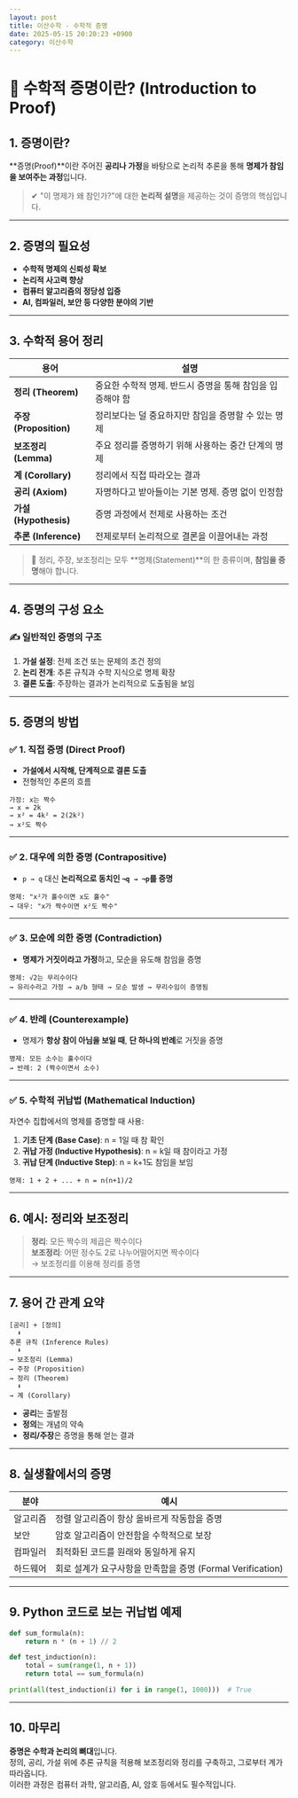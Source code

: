 ```yaml
---
layout: post
title: 이산수학 - 수학적 증명
date: 2025-05-15 20:20:23 +0900
category: 이산수학
---
```

# 🧾 수학적 증명이란? (Introduction to Proof)

## 1. 증명이란?

**증명(Proof)**이란 주어진 **공리나 가정**을 바탕으로 논리적 추론을 통해 **명제가 참임을 보여주는 과정**입니다.

> ✔ "이 명제가 왜 참인가?"에 대한 **논리적 설명**을 제공하는 것이 증명의 핵심입니다.

---

## 2. 증명의 필요성

- **수학적 명제의 신뢰성 확보**
- **논리적 사고력 향상**
- **컴퓨터 알고리즘의 정당성 입증**
- **AI, 컴파일러, 보안 등 다양한 분야의 기반**

---

## 3. 수학적 용어 정리

| 용어 | 설명 |
|------|------|
| **정리 (Theorem)** | 중요한 수학적 명제. 반드시 증명을 통해 참임을 입증해야 함 |
| **주장 (Proposition)** | 정리보다는 덜 중요하지만 참임을 증명할 수 있는 명제 |
| **보조정리 (Lemma)** | 주요 정리를 증명하기 위해 사용하는 중간 단계의 명제 |
| **계 (Corollary)** | 정리에서 직접 따라오는 결과 |
| **공리 (Axiom)** | 자명하다고 받아들이는 기본 명제. 증명 없이 인정함 |
| **가설 (Hypothesis)** | 증명 과정에서 전제로 사용하는 조건 |
| **추론 (Inference)** | 전제로부터 논리적으로 결론을 이끌어내는 과정 |

> 📌 정리, 주장, 보조정리는 모두 **명제(Statement)**의 한 종류이며, **참임을 증명**해야 합니다.

---

## 4. 증명의 구성 요소

### ✍️ 일반적인 증명의 구조

1. **가설 설정**: 전제 조건 또는 문제의 조건 정의
2. **논리 전개**: 추론 규칙과 수학 지식으로 명제 확장
3. **결론 도출**: 주장하는 결과가 논리적으로 도출됨을 보임

---

## 5. 증명의 방법

### ✅ 1. 직접 증명 (Direct Proof)

- **가설에서 시작해, 단계적으로 결론 도출**
- 전형적인 추론의 흐름

```text
가정: x는 짝수
→ x = 2k
→ x² = 4k² = 2(2k²)
→ x²도 짝수
```

---

### ✅ 2. 대우에 의한 증명 (Contrapositive)

- `p → q` 대신 **논리적으로 동치인 `¬q → ¬p`를 증명**

```text
명제: "x²가 홀수이면 x도 홀수"
→ 대우: "x가 짝수이면 x²도 짝수"
```

---

### ✅ 3. 모순에 의한 증명 (Contradiction)

- **명제가 거짓이라고 가정**하고, 모순을 유도해 참임을 증명

```text
명제: √2는 무리수이다
→ 유리수라고 가정 → a/b 형태 → 모순 발생 → 무리수임이 증명됨
```

---

### ✅ 4. 반례 (Counterexample)

- 명제가 **항상 참이 아님을 보일 때**, **단 하나의 반례**로 거짓을 증명

```text
명제: 모든 소수는 홀수이다
→ 반례: 2 (짝수이면서 소수)
```

---

### ✅ 5. 수학적 귀납법 (Mathematical Induction)

자연수 집합에서의 명제를 증명할 때 사용:

1. **기초 단계 (Base Case)**: n = 1일 때 참 확인
2. **귀납 가정 (Inductive Hypothesis)**: n = k일 때 참이라고 가정
3. **귀납 단계 (Inductive Step)**: n = k+1도 참임을 보임

```text
명제: 1 + 2 + ... + n = n(n+1)/2
```

---

## 6. 예시: 정리와 보조정리

> **정리**: 모든 짝수의 제곱은 짝수이다  
> **보조정리**: 어떤 정수도 2로 나누어떨어지면 짝수이다  
> → 보조정리를 이용해 정리를 증명

---

## 7. 용어 간 관계 요약

```text
[공리] + [정의]  
  ⬇  
추론 규칙 (Inference Rules)  
  ⬇  
→ 보조정리 (Lemma)  
→ 주장 (Proposition)  
→ 정리 (Theorem)  
  ⬇  
→ 계 (Corollary)
```

- **공리**는 출발점
- **정의**는 개념의 약속
- **정리/주장**은 증명을 통해 얻는 결과

---

## 8. 실생활에서의 증명

| 분야 | 예시 |
|------|------|
| 알고리즘 | 정렬 알고리즘이 항상 올바르게 작동함을 증명 |
| 보안 | 암호 알고리즘이 안전함을 수학적으로 보장 |
| 컴파일러 | 최적화된 코드를 원래와 동일하게 유지 |
| 하드웨어 | 회로 설계가 요구사항을 만족함을 증명 (Formal Verification) |

---

## 9. Python 코드로 보는 귀납법 예제

```python
def sum_formula(n):
    return n * (n + 1) // 2

def test_induction(n):
    total = sum(range(1, n + 1))
    return total == sum_formula(n)

print(all(test_induction(i) for i in range(1, 1000)))  # True
```

---

## 10. 마무리

**증명은 수학과 논리의 뼈대**입니다.  
정의, 공리, 가설 위에 추론 규칙을 적용해 보조정리와 정리를 구축하고, 그로부터 계가 따라옵니다.  
이러한 과정은 컴퓨터 과학, 알고리즘, AI, 암호 등에서도 필수적입니다.
